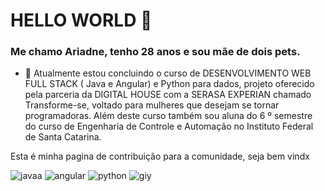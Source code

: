 # HELLO WORLD 👋

### Me chamo Ariadne, tenho 28 anos e sou mãe de dois pets. 

- 🌱 Atualmente estou concluindo o curso de DESENVOLVIMENTO WEB FULL STACK ( Java e Angular) e Python para dados, projeto oferecido pela parceria da DIGITAL HOUSE com a SERASA EXPERIAN  chamado Transforme-se, voltado para mulheres que desejam se tornar programadoras. Além deste curso também sou aluna do 6 º semestre do curso de Engenharia de Controle e Automação no Instituto Federal de Santa Catarina.

Esta é minha pagina de contribuição para a comunidade, seja bem vindx 

![javaa](https://user-images.githubusercontent.com/102121435/173253549-108f40c3-2e6d-4d50-bd3f-2771c13fc516.png)
![angular](https://user-images.githubusercontent.com/102121435/173253589-3d75eeaf-32a0-4794-ac30-449df2a2fb1a.png)
![python](https://user-images.githubusercontent.com/102121435/173253617-b45f79a5-3e4d-4d6d-9d91-a98e82e1f5ae.png)
![giy](https://user-images.githubusercontent.com/102121435/173253658-6bbda95b-353d-46df-a18a-72b821ae0a0b.jpg)
